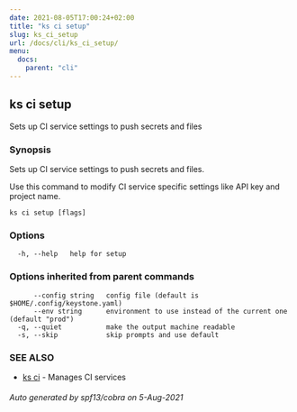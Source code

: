 ```yaml
---
date: 2021-08-05T17:00:24+02:00
title: "ks ci setup"
slug: ks_ci_setup
url: /docs/cli/ks_ci_setup/
menu:
  docs:
    parent: "cli"
---
```

## ks ci setup

Sets up CI service settings to push secrets and files

### Synopsis

Sets up CI service settings to push secrets and files.

Use this command to modify CI service specific settings
like API key and project name.

```
ks ci setup [flags]
```

### Options

```
  -h, --help   help for setup
```

### Options inherited from parent commands

```
      --config string   config file (default is $HOME/.config/keystone.yaml)
      --env string      environment to use instead of the current one (default "prod")
  -q, --quiet           make the output machine readable
  -s, --skip            skip prompts and use default
```

### SEE ALSO

* [ks ci](/docs/cli/ks_ci/)	 - Manages CI services

###### Auto generated by spf13/cobra on 5-Aug-2021
